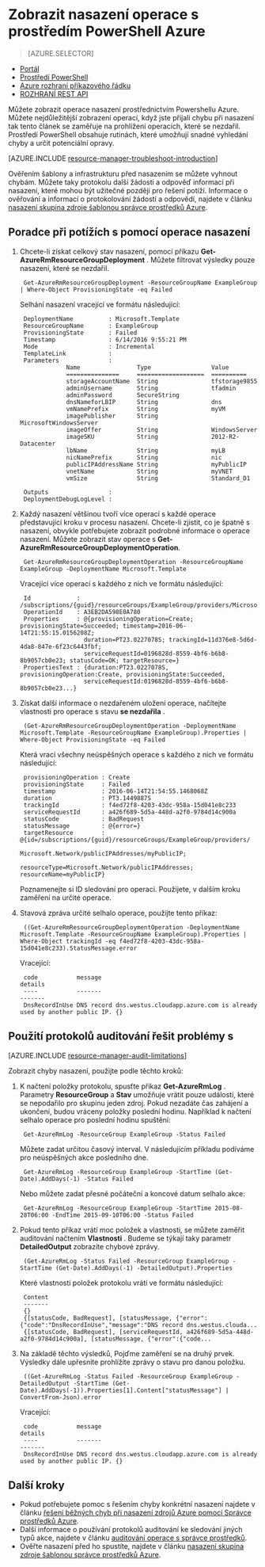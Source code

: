 <properties
   pageTitle="Zobrazit nasazení operace s prostředím PowerShell | Microsoft Azure"
   description="Popisuje, jak pomocí Powershellu Azure zjistěte, jestli nejsou problémy s z nasazení Správce prostředků."
   services="azure-resource-manager,virtual-machines"
   documentationCenter=""
   tags="top-support-issue"
   authors="tfitzmac"
   manager="timlt"
   editor=""/>

<tags
   ms.service="azure-resource-manager"
   ms.devlang="na"
   ms.topic="article"
   ms.tgt_pltfrm="vm-multiple"
   ms.workload="infrastructure"
   ms.date="06/14/2016"
   ms.author="tomfitz"/>

# <a name="view-deployment-operations-with-azure-powershell"></a>Zobrazit nasazení operace s prostředím PowerShell Azure

> [AZURE.SELECTOR]
- [Portál](resource-manager-troubleshoot-deployments-portal.md)
- [Prostředí PowerShell](resource-manager-troubleshoot-deployments-powershell.md)
- [Azure rozhraní příkazového řádku](resource-manager-troubleshoot-deployments-cli.md)
- [ROZHRANÍ REST API](resource-manager-troubleshoot-deployments-rest.md)

Můžete zobrazit operace nasazení prostřednictvím Powershellu Azure. Můžete nejdůležitější zobrazení operací, když jste přijali chybu při nasazení tak tento článek se zaměřuje na prohlížení operacích, které se nezdařil. Prostředí PowerShell obsahuje rutinách, které umožňují snadné vyhledání chyby a určit potenciální opravy.

[AZURE.INCLUDE [resource-manager-troubleshoot-introduction](../includes/resource-manager-troubleshoot-introduction.md)]

Ověřením šablony a infrastrukturu před nasazením se můžete vyhnout chybám. Můžete taky protokolu další žádosti a odpověď informací při nasazení, které mohou být užitečné později pro řešení potíží. Informace o ověřování a informací o protokolování žádostí a odpovědí, najdete v článku [nasazení skupina zdroje šablonou správce prostředků Azure](resource-group-template-deploy.md).

## <a name="use-deployment-operations-to-troubleshoot"></a>Poradce při potížích s pomocí operace nasazení

1. Chcete-li získat celkový stav nasazení, pomocí příkazu **Get-AzureRmResourceGroupDeployment** . Můžete filtrovat výsledky pouze nasazení, které se nezdařil.

        Get-AzureRmResourceGroupDeployment -ResourceGroupName ExampleGroup | Where-Object ProvisioningState -eq Failed
        
    Selhání nasazení vracející ve formátu následující:
        
        DeploymentName          : Microsoft.Template
        ResourceGroupName       : ExampleGroup
        ProvisioningState       : Failed
        Timestamp               : 6/14/2016 9:55:21 PM
        Mode                    : Incremental
        TemplateLink            :
        Parameters              :
                    Name                Type                 Value
                    ===============     ===================  ==========
                    storageAccountName  String               tfstorage9855
                    adminUsername       String               tfadmin
                    adminPassword       SecureString
                    dnsNameforLBIP      String               dns
                    vmNamePrefix        String               myVM
                    imagePublisher      String               MicrosoftWindowsServer
                    imageOffer          String               WindowsServer
                    imageSKU            String               2012-R2-Datacenter
                    lbName              String               myLB
                    nicNamePrefix       String               nic
                    publicIPAddressName String               myPublicIP
                    vnetName            String               myVNET
                    vmSize              String               Standard_D1

        Outputs                 :
        DeploymentDebugLogLevel :

2. Každý nasazení většinou tvoří více operací s každé operace představující kroku v procesu nasazení. Chcete-li zjistit, co je špatně s nasazení, obvykle potřebujete zobrazit podrobné informace o operace nasazení. Můžete zobrazit stav operace s **Get-AzureRmResourceGroupDeploymentOperation**.

        Get-AzureRmResourceGroupDeploymentOperation -ResourceGroupName ExampleGroup -DeploymentName Microsoft.Template
        
    Vracející více operací s každého z nich ve formátu následující:
        
        Id             : /subscriptions/{guid}/resourceGroups/ExampleGroup/providers/Microsoft.Resources/deployments/Microsoft.Template/operations/A3EB2DA598E0A780
        OperationId    : A3EB2DA598E0A780
        Properties     : @{provisioningOperation=Create; provisioningState=Succeeded; timestamp=2016-06-14T21:55:15.0156208Z;
                         duration=PT23.0227078S; trackingId=11d376e8-5d6d-4da8-847e-6f23c6443fbf;
                         serviceRequestId=0196828d-8559-4bf6-b6b8-8b9057cb0e23; statusCode=OK; targetResource=}
        PropertiesText : {duration:PT23.0227078S, provisioningOperation:Create, provisioningState:Succeeded,
                         serviceRequestId:0196828d-8559-4bf6-b6b8-8b9057cb0e23...}

3. Získat další informace o nezdařeném uložení operace, načítejte vlastnosti pro operace s stavu **se nezdařila** .

        (Get-AzureRmResourceGroupDeploymentOperation -DeploymentName Microsoft.Template -ResourceGroupName ExampleGroup).Properties | Where-Object ProvisioningState -eq Failed
        
    Která vrací všechny neúspěšných operace s každého z nich ve formátu následující:
        
        provisioningOperation : Create
        provisioningState     : Failed
        timestamp             : 2016-06-14T21:54:55.1468068Z
        duration              : PT3.1449887S
        trackingId            : f4ed72f8-4203-43dc-958a-15d041e8c233
        serviceRequestId      : a426f689-5d5a-448d-a2f0-9784d14c900a
        statusCode            : BadRequest
        statusMessage         : @{error=}
        targetResource        : @{id=/subscriptions/{guid}/resourceGroups/ExampleGroup/providers/
                                Microsoft.Network/publicIPAddresses/myPublicIP;
                                resourceType=Microsoft.Network/publicIPAddresses; resourceName=myPublicIP}

    Poznamenejte si ID sledování pro operaci. Použijete, v dalším kroku zaměření na určité operace.

4. Stavová zpráva určité selhalo operace, použijte tento příkaz:

        ((Get-AzureRmResourceGroupDeploymentOperation -DeploymentName Microsoft.Template -ResourceGroupName ExampleGroup).Properties | Where-Object trackingId -eq f4ed72f8-4203-43dc-958a-15d041e8c233).StatusMessage.error
        
    Vracející:
        
        code           message                                                                        details
        ----           -------                                                                        -------
        DnsRecordInUse DNS record dns.westus.cloudapp.azure.com is already used by another public IP. {}

## <a name="use-audit-logs-to-troubleshoot"></a>Použití protokolů auditování řešit problémy s

[AZURE.INCLUDE [resource-manager-audit-limitations](../includes/resource-manager-audit-limitations.md)]

Zobrazit chyby nasazení, použijte podle těchto kroků:

1. K načtení položky protokolu, spusťte příkaz **Get-AzureRmLog** . Parametry **ResourceGroup** a **Stav** umožňuje vrátit pouze události, které se nepodařilo pro skupinu jeden zdroj. Pokud nezadáte čas zahájení a ukončení, budou vráceny položky poslední hodinu.
Například k načtení selhalo operace pro poslední hodinu spuštění:

        Get-AzureRmLog -ResourceGroup ExampleGroup -Status Failed

    Můžete zadat určitou časový interval. V následujícím příkladu podíváme pro neúspěšných akce posledního dne. 

        Get-AzureRmLog -ResourceGroup ExampleGroup -StartTime (Get-Date).AddDays(-1) -Status Failed
      
    Nebo můžete zadat přesné počáteční a koncové datum selhalo akce:

        Get-AzureRmLog -ResourceGroup ExampleGroup -StartTime 2015-08-28T06:00 -EndTime 2015-09-10T06:00 -Status Failed

2. Pokud tento příkaz vrátí moc položek a vlastnosti, se můžete zaměřit auditování načtením **Vlastnosti** . Budeme se týkají taky parametr **DetailedOutput** zobrazíte chybové zprávy.

        (Get-AzureRmLog -Status Failed -ResourceGroup ExampleGroup -StartTime (Get-Date).AddDays(-1) -DetailedOutput).Properties
        
    Které vlastnosti položek protokolu vrátí ve formátu následující:
        
        Content
        -------
        {} 
        {[statusCode, BadRequest], [statusMessage, {"error":{"code":"DnsRecordInUse","message":"DNS record dns.westus.clouda...
        {[statusCode, BadRequest], [serviceRequestId, a426f689-5d5a-448d-a2f0-9784d14c900a], [statusMessage, {"error":{"code...

3. Na základě těchto výsledků, Pojďme zaměření se na druhý prvek. Výsledky dále upřesníte prohlížíte zprávy o stavu pro danou položku.

        ((Get-AzureRmLog -Status Failed -ResourceGroup ExampleGroup -DetailedOutput -StartTime (Get-Date).AddDays(-1)).Properties[1].Content["statusMessage"] | ConvertFrom-Json).error
        
    Vracející:
        
        code           message                                                                        details
        ----           -------                                                                        -------
        DnsRecordInUse DNS record dns.westus.cloudapp.azure.com is already used by another public IP. {}



## <a name="next-steps"></a>Další kroky

- Pokud potřebujete pomoc s řešením chyby konkrétní nasazení najdete v článku [řešení běžných chyb při nasazení zdrojů Azure pomocí Správce prostředků Azure](resource-manager-common-deployment-errors.md).
- Další informace o používání protokolů auditování ke sledování jiných typů akce, najdete v článku [auditování operace s správce prostředků](resource-group-audit.md).
- Ověřte nasazení před ho spustíte, najdete v článku [nasazení skupina zdroje šablonou správce prostředků Azure](resource-group-template-deploy.md).

